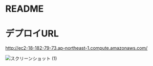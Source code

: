 # README

# デプロイURL
http://ec2-18-182-79-73.ap-northeast-1.compute.amazonaws.com/

![スクリーンショット (1)](https://user-images.githubusercontent.com/50996376/67035370-83113280-f154-11e9-9106-2ff14cbc3abf.png)

